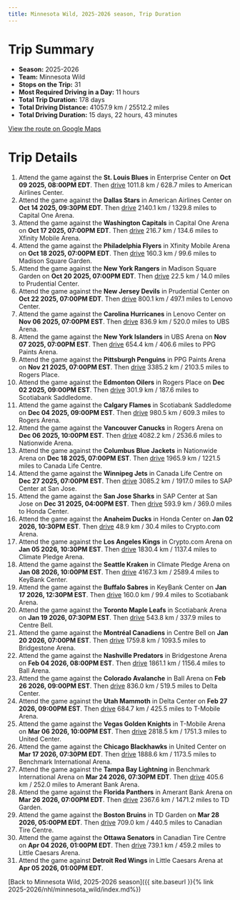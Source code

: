 ```yaml
---
title: Minnesota Wild, 2025-2026 season, Trip Duration
---
```


# Trip Summary
- **Season:** 2025-2026
- **Team:** Minnesota Wild
- **Stops on the Trip:** 31
- **Most Required Driving in a Day:** 11 hours
- **Total Trip Duration:** 178 days
- **Total Driving Distance:** 41057.9 km / 25512.2 miles
- **Total Driving Duration:** 15 days, 22 hours, 43 minutes

[View the route on Google Maps](https://www.google.com/maps/dir/Enterprise+Center+St.+Louis/American+Airlines+Center+Dallas/Capital+One+Arena+Washington/Xfinity+Mobile+Arena+Philadelphia/Madison+Square+Garden+New+York/Prudential+Center+New+Jersey/Lenovo+Center+Carolina/UBS+Arena+New+York/PPG+Paints+Arena+Pittsburgh/Rogers+Place+Edmonton/Scotiabank+Saddledome+Calgary/Rogers+Arena+Vancouver/Nationwide+Arena+Columbus/Canada+Life+Centre+Winnipeg/SAP+Center+at+San+Jose+San+Jose/Honda+Center+Anaheim/Crypto.com+Arena+Los+Angeles/Climate+Pledge+Arena+Seattle/KeyBank+Center+Buffalo/Scotiabank+Arena+Toronto/Centre+Bell+Montréal/Bridgestone+Arena+Nashville/Ball+Arena+Colorado/Delta+Center+Utah/T-Mobile+Arena+Vegas/United+Center+Chicago/Benchmark+International+Arena+Tampa+Bay/Amerant+Bank+Arena+Florida/TD+Garden+Boston/Canadian+Tire+Centre+Ottawa/Little+Caesars+Arena+Detroit)

# Trip Details
1. Attend the game against the **St. Louis Blues** in Enterprise Center on **Oct 09 2025, 08:00PM EDT**. Then [drive](https://www.google.com/maps/dir/Enterprise+Center+St.+Louis/American+Airlines+Center+Dallas) 1011.8 km / 628.7 miles to American Airlines Center.
2. Attend the game against the **Dallas Stars** in American Airlines Center on **Oct 14 2025, 09:30PM EDT**. Then [drive](https://www.google.com/maps/dir/American+Airlines+Center+Dallas/Capital+One+Arena+Washington) 2140.1 km / 1329.8 miles to Capital One Arena.
3. Attend the game against the **Washington Capitals** in Capital One Arena on **Oct 17 2025, 07:00PM EDT**. Then [drive](https://www.google.com/maps/dir/Capital+One+Arena+Washington/Xfinity+Mobile+Arena+Philadelphia) 216.7 km / 134.6 miles to Xfinity Mobile Arena.
4. Attend the game against the **Philadelphia Flyers** in Xfinity Mobile Arena on **Oct 18 2025, 07:00PM EDT**. Then [drive](https://www.google.com/maps/dir/Xfinity+Mobile+Arena+Philadelphia/Madison+Square+Garden+New+York) 160.3 km / 99.6 miles to Madison Square Garden.
5. Attend the game against the **New York Rangers** in Madison Square Garden on **Oct 20 2025, 07:00PM EDT**. Then [drive](https://www.google.com/maps/dir/Madison+Square+Garden+New+York/Prudential+Center+New+Jersey) 22.5 km / 14.0 miles to Prudential Center.
6. Attend the game against the **New Jersey Devils** in Prudential Center on **Oct 22 2025, 07:00PM EDT**. Then [drive](https://www.google.com/maps/dir/Prudential+Center+New+Jersey/Lenovo+Center+Carolina) 800.1 km / 497.1 miles to Lenovo Center.
7. Attend the game against the **Carolina Hurricanes** in Lenovo Center on **Nov 06 2025, 07:00PM EST**. Then [drive](https://www.google.com/maps/dir/Lenovo+Center+Carolina/UBS+Arena+New+York) 836.9 km / 520.0 miles to UBS Arena.
8. Attend the game against the **New York Islanders** in UBS Arena on **Nov 07 2025, 07:00PM EST**. Then [drive](https://www.google.com/maps/dir/UBS+Arena+New+York/PPG+Paints+Arena+Pittsburgh) 654.4 km / 406.6 miles to PPG Paints Arena.
9. Attend the game against the **Pittsburgh Penguins** in PPG Paints Arena on **Nov 21 2025, 07:00PM EST**. Then [drive](https://www.google.com/maps/dir/PPG+Paints+Arena+Pittsburgh/Rogers+Place+Edmonton) 3385.2 km / 2103.5 miles to Rogers Place.
10. Attend the game against the **Edmonton Oilers** in Rogers Place on **Dec 02 2025, 09:00PM EST**. Then [drive](https://www.google.com/maps/dir/Rogers+Place+Edmonton/Scotiabank+Saddledome+Calgary) 301.9 km / 187.6 miles to Scotiabank Saddledome.
11. Attend the game against the **Calgary Flames** in Scotiabank Saddledome on **Dec 04 2025, 09:00PM EST**. Then [drive](https://www.google.com/maps/dir/Scotiabank+Saddledome+Calgary/Rogers+Arena+Vancouver) 980.5 km / 609.3 miles to Rogers Arena.
12. Attend the game against the **Vancouver Canucks** in Rogers Arena on **Dec 06 2025, 10:00PM EST**. Then [drive](https://www.google.com/maps/dir/Rogers+Arena+Vancouver/Nationwide+Arena+Columbus) 4082.2 km / 2536.6 miles to Nationwide Arena.
13. Attend the game against the **Columbus Blue Jackets** in Nationwide Arena on **Dec 18 2025, 07:00PM EST**. Then [drive](https://www.google.com/maps/dir/Nationwide+Arena+Columbus/Canada+Life+Centre+Winnipeg) 1965.9 km / 1221.5 miles to Canada Life Centre.
14. Attend the game against the **Winnipeg Jets** in Canada Life Centre on **Dec 27 2025, 07:00PM EST**. Then [drive](https://www.google.com/maps/dir/Canada+Life+Centre+Winnipeg/SAP+Center+at+San+Jose+San+Jose) 3085.2 km / 1917.0 miles to SAP Center at San Jose.
15. Attend the game against the **San Jose Sharks** in SAP Center at San Jose on **Dec 31 2025, 04:00PM EST**. Then [drive](https://www.google.com/maps/dir/SAP+Center+at+San+Jose+San+Jose/Honda+Center+Anaheim) 593.9 km / 369.0 miles to Honda Center.
16. Attend the game against the **Anaheim Ducks** in Honda Center on **Jan 02 2026, 10:30PM EST**. Then [drive](https://www.google.com/maps/dir/Honda+Center+Anaheim/Crypto.com+Arena+Los+Angeles) 48.9 km / 30.4 miles to Crypto.com Arena.
17. Attend the game against the **Los Angeles Kings** in Crypto.com Arena on **Jan 05 2026, 10:30PM EST**. Then [drive](https://www.google.com/maps/dir/Crypto.com+Arena+Los+Angeles/Climate+Pledge+Arena+Seattle) 1830.4 km / 1137.4 miles to Climate Pledge Arena.
18. Attend the game against the **Seattle Kraken** in Climate Pledge Arena on **Jan 08 2026, 10:00PM EST**. Then [drive](https://www.google.com/maps/dir/Climate+Pledge+Arena+Seattle/KeyBank+Center+Buffalo) 4167.3 km / 2589.4 miles to KeyBank Center.
19. Attend the game against the **Buffalo Sabres** in KeyBank Center on **Jan 17 2026, 12:30PM EST**. Then [drive](https://www.google.com/maps/dir/KeyBank+Center+Buffalo/Scotiabank+Arena+Toronto) 160.0 km / 99.4 miles to Scotiabank Arena.
20. Attend the game against the **Toronto Maple Leafs** in Scotiabank Arena on **Jan 19 2026, 07:30PM EST**. Then [drive](https://www.google.com/maps/dir/Scotiabank+Arena+Toronto/Centre+Bell+Montréal) 543.8 km / 337.9 miles to Centre Bell.
21. Attend the game against the **Montréal Canadiens** in Centre Bell on **Jan 20 2026, 07:00PM EST**. Then [drive](https://www.google.com/maps/dir/Centre+Bell+Montréal/Bridgestone+Arena+Nashville) 1759.8 km / 1093.5 miles to Bridgestone Arena.
22. Attend the game against the **Nashville Predators** in Bridgestone Arena on **Feb 04 2026, 08:00PM EST**. Then [drive](https://www.google.com/maps/dir/Bridgestone+Arena+Nashville/Ball+Arena+Colorado) 1861.1 km / 1156.4 miles to Ball Arena.
23. Attend the game against the **Colorado Avalanche** in Ball Arena on **Feb 26 2026, 09:00PM EST**. Then [drive](https://www.google.com/maps/dir/Ball+Arena+Colorado/Delta+Center+Utah) 836.0 km / 519.5 miles to Delta Center.
24. Attend the game against the **Utah Mammoth** in Delta Center on **Feb 27 2026, 09:00PM EST**. Then [drive](https://www.google.com/maps/dir/Delta+Center+Utah/T-Mobile+Arena+Vegas) 684.7 km / 425.5 miles to T-Mobile Arena.
25. Attend the game against the **Vegas Golden Knights** in T-Mobile Arena on **Mar 06 2026, 10:00PM EST**. Then [drive](https://www.google.com/maps/dir/T-Mobile+Arena+Vegas/United+Center+Chicago) 2818.5 km / 1751.3 miles to United Center.
26. Attend the game against the **Chicago Blackhawks** in United Center on **Mar 17 2026, 07:30PM EDT**. Then [drive](https://www.google.com/maps/dir/United+Center+Chicago/Benchmark+International+Arena+Tampa+Bay) 1888.6 km / 1173.5 miles to Benchmark International Arena.
27. Attend the game against the **Tampa Bay Lightning** in Benchmark International Arena on **Mar 24 2026, 07:30PM EDT**. Then [drive](https://www.google.com/maps/dir/Benchmark+International+Arena+Tampa+Bay/Amerant+Bank+Arena+Florida) 405.6 km / 252.0 miles to Amerant Bank Arena.
28. Attend the game against the **Florida Panthers** in Amerant Bank Arena on **Mar 26 2026, 07:00PM EDT**. Then [drive](https://www.google.com/maps/dir/Amerant+Bank+Arena+Florida/TD+Garden+Boston) 2367.6 km / 1471.2 miles to TD Garden.
29. Attend the game against the **Boston Bruins** in TD Garden on **Mar 28 2026, 05:00PM EDT**. Then [drive](https://www.google.com/maps/dir/TD+Garden+Boston/Canadian+Tire+Centre+Ottawa) 709.0 km / 440.5 miles to Canadian Tire Centre.
30. Attend the game against the **Ottawa Senators** in Canadian Tire Centre on **Apr 04 2026, 01:00PM EDT**. Then [drive](https://www.google.com/maps/dir/Canadian+Tire+Centre+Ottawa/Little+Caesars+Arena+Detroit) 739.1 km / 459.2 miles to Little Caesars Arena.
31. Attend the game against **Detroit Red Wings** in Little Caesars Arena at **Apr 05 2026, 01:00PM EDT**.

[Back to Minnesota Wild, 2025-2026 season]({{ site.baseurl }}{% link 2025-2026/nhl/minnesota_wild/index.md%})
